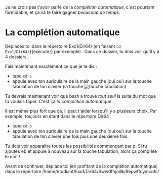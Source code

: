 Je ne crois pas t'avoir parlé de la *complétion automatique*, c'est pourtant formidable, et ça va te faire gagner *beaucoup de temps*.

# La complétion automatique

Déplaces toi dans le répertoire Exo1/Dir64/ (en faisant `cd Exo1/Dir64/`{{execute}} par exemple) .
Dans ce dossier, tu dois voir qu'il y a 4 dossiers.

Fais maintenant exactement ce que je te dis :

* tape `cd S`
* appuie avec ton auriculaire de la main gauche (oui oui) sur la touche tabulation de ton clavier (la touche  ![touche tabulation](./assets/tab.png))

Tu devrais maintenant voir que bash a trouvé *tout seul* la suite du mot que tu voulais taper. C'est ça *la complétion automatique* .

Il est même plus fort que ça, il peut t'aider lorsqu'il y a plusieurs choix. Par exemple, toujours en étant dans le répertoire Dir64 :

* tape `cd p`
* appuie avec ton auriculaire de la main gauche (oui oui) sur la touche tabulation de ton clavier une fois puis une deuxième fois.

Tu dois voir apparaître toutes les possibilités commençant par p.
Si tu ajoutes eb et appuie à nouveau sur la touche tabulation, alors ça complète le mot !

Avant de continuer, déplace toi (en profitant de la complétion automatique) dans le répertoire /home/etudiant/Exo1/Dir64/Swwdfhjoillk/Repwffcymcohi/  
